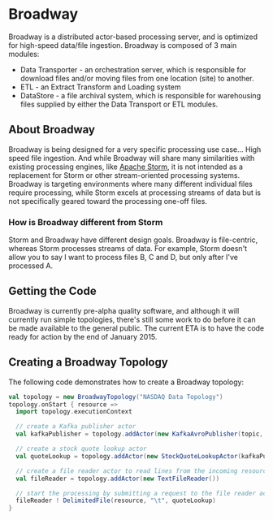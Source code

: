 Broadway
====

Broadway is a distributed actor-based processing server, and is optimized for high-speed data/file ingestion. Broadway is composed
of 3 main modules:

* Data Transporter - an orchestration server, which is responsible for download files and/or moving files from one location (site) to another.
* ETL - an Extract Transform and Loading system
* DataStore - a file archival system, which is responsible for warehousing files supplied by either the Data Transport or ETL modules.

## About Broadway

Broadway is being designed for a very specific processing use case... High speed file ingestion. And while Broadway will
share many similarities with existing processing engines, like <a href="http://storm.apache.org/" target="storm">Apache Storm</a>,
it is not intended as a replacement for Storm or other stream-oriented processing systems. Broadway is targeting
environments where many different individual files require processing, while Storm excels at processing streams of data
but is not specifically geared toward the processing one-off files.

### How is Broadway different from Storm

Storm and Broadway have different design goals. Broadway is file-centric, whereas Storm processes streams of data.
For example, Storm doesn't allow you to say I want to process files B, C and D, but only after I've processed A.

## Getting the Code

Broadway is currently pre-alpha quality software, and although it will currently run simple topologies, there's still
some work to do before it can be made available to the general public. The current ETA is to have the code ready for
action by the end of January 2015.

## Creating a Broadway Topology

The following code demonstrates how to create a Broadway topology:

```scala
val topology = new BroadwayTopology("NASDAQ Data Topology")
topology.onStart { resource =>
  import topology.executionContext

  // create a Kafka publisher actor
  val kafkaPublisher = topology.addActor(new KafkaAvroPublisher(topic, brokers))

  // create a stock quote lookup actor
  val quoteLookup = topology.addActor(new StockQuoteLookupActor(kafkaPublisher))

  // create a file reader actor to read lines from the incoming resource
  val fileReader = topology.addActor(new TextFileReader())

  // start the processing by submitting a request to the file reader actor
  fileReader ! DelimitedFile(resource, "\t", quoteLookup)
}
```
